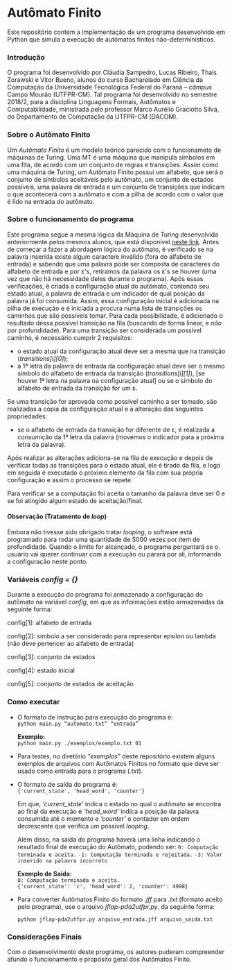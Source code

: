# Autômato Finito
Este repositório contém a implementação de um programa desenvolvido em Python que simula a execução de autômatos finitos não-determinísticos.

### Introdução
O programa foi desenvolvido por Cláudia Sampedro, Lucas Ribeiro, Thaís Zorawski e Vitor Bueno, alunos do curso Bacharelado em Ciência da Computação da Universidade Tecnológica Federal do Paraná – *câmpus* Campo Mourão (UTFPR-CM). Tal programa foi desenvolvido no semestre 2018/2, para a disciplina Linguagens Formais, Autômatos e Computabilidade, ministrada pelo professor Marco Aurélio Graciotto Silva, do Departamento de Computação da UTFPR-CM (DACOM).

### Sobre o Autômato Finito
Um *Autômato Finito* é um modelo teórico parecido com o funcionameto de máquinas de Turing. Uma MT é uma máquina que manipula símbolos em uma fita, de acordo com um conjunto de regras e transições. Assim como uma máquina de Turing, um Autômato Finito possui um alfabeto, que será o conjunto de símbolos aceitáveis pelo autômato, um conjunto de estados possíveis, uma palavra de entrada e um conjunto de transições que indicam o que acontecerá com a autômato e com a pilha de acordo com o valor que é lido na entrada do autômato.

### Sobre o funcionamento do programa
Este programa segue a mesma lógica da Máquina de Turing desenvolvida anteriormente pelos mesmos alunos, que está disponível [neste link](https://github.com/claudiaps/TuringMachine). Antes de começar a fazer a abordagem lógica do autômato, é verificado se na palavra inserida existe algum caractere inválido (fora do alfabeto de entrada) e sabendo que uma palavra pode ser composta de caracteres do alfabeto de entrada e por ε's, retiramos da palavra os ε's se houver (uma vez que não há necessidade deles durante o programa). Após essas verificações, é criada a configuração atual do autômato, contendo seu estado atual, a palavra de entrada e um indicador de qual posição da palavra já foi consumida. Assim, essa configuração inicial é adicionada na pilha de execução e é iniciada a procura numa lista de transições os caminhos que são possíveis tomar. Para cada possibilidade, é adicionado o resultado dessa possível transição na fila (buscando de forma linear, e *não* por profundidade). Para uma transição ser considerada um possível caminho, é necessário cumprir 2 requisitos:

- o estado atual da configuração atual deve ser a mesma que na transição (*transitions\[i]\[0]*);
- a 1ª letra da palavra de entrada da configuração atual deve ser o mesmo símbolo do alfabeto de entrada da transição (*transitions\[i]\[1]*), \[se houver 1ª letra na palavra na configuração atual] ou se o símbolo do alfabeto de entrada da transição for um ε.

Se uma transição for aprovada como possível caminho a ser tomado, são realizadas a cópia da configuração atual e a alteração das seguintes propriedades:
- se o alfabeto de entrada da transição for diferente de ε, é realizada a consumição da 1ª letra da palavra (movemos o indicador para a próxima letra da palavra).

Após realizar as alterações adiciona-se na fila de execução e depois de verificar todas as transições para o estado atual, ele é tirado da fila, e logo em seguida é executado o próximo elemento da fila com sua própria configuração e assim o processo se repete.

Para verificar se a computação foi aceita o tamanho da palavra deve ser 0 e se foi atingido algum estado de aceitação/final.

#### Observação (Tratamento de *loop*)

Embora não tivesse sido obrigado tratar *looping*, o software está programado para rodar uma quantidade de 5000 vezes por item de profundidade. Quando o limite for alcançado, o programa perguntará se o usuário vai querer continuar com a execução ou parará por ali, informando a configuração neste ponto.

### Variáveis *config = {}*
Durante a execução do programa foi armazenado a configuração do autômato na variável *config*, em que as informações estão armazenadas da seguinte forma:

config\[1]: alfabeto de entrada

config\[2]: símbolo a ser considerado para representar epsilon ou lambda (não deve pertencer ao alfabeto de entrada)

config\[3]: conjunto de estados

config\[4]: estado inicial

config\[5]: conjunto de estados de aceitação
	
### Como executar

- O formato de instrução para execução do programa é:  
	`python main.py “automato.txt” “entrada”`
    
  **Exemplo:**  
  `python main.py ./exemplos/exemplo.txt 01`

- Para testes, no diretório *"exemplos"* deste repositório existem alguns exemplos de arquivos com Autômatos Finitos no formato que deve ser usado como entrada para o programa (*.txt*).

- O formato de saída do programa é:  
  `{'current_state', 'head_word', 'counter'}`

  Em que, *‘current_state’* indica o estado no qual o autômato se encontra ao final da execução e  *‘head_word’* indica a posição da palavra consumida até o momento e *‘counter’* o contador em ordem decrescente que verifica um possível *looping*.
  
  Além disso, na saída do programa haverá uma linha indicando o resultado final de execução do Autômato, podendo ser:
  `0: Computação terminada e aceita.`
  `-1: Computação terminada e rejeitada.`
  `-3: Valor inserido na palavra incorreto`

  **Exemplo de Saída:**  
  `0: Computação terminada e aceita.`  
  `{'current_state': 'c', 'head_word': 2, 'counter': 4998}`
  
- Para converter Autômatos Finito do formato *.jff* para *.txt* (formato aceito pelo programa), use o arquivo *jflap-pda2utfpr.py*, da seguinte forma:

  `python jflap-pda2utfpr.py arquivo_entrada.jff arquivo_saida.txt`
  
### Considerações Finais
Com o desenvolvimento deste programa, os autores puderam compreender afundo o funcionamento e propósito geral dos Autômatos Finito.
